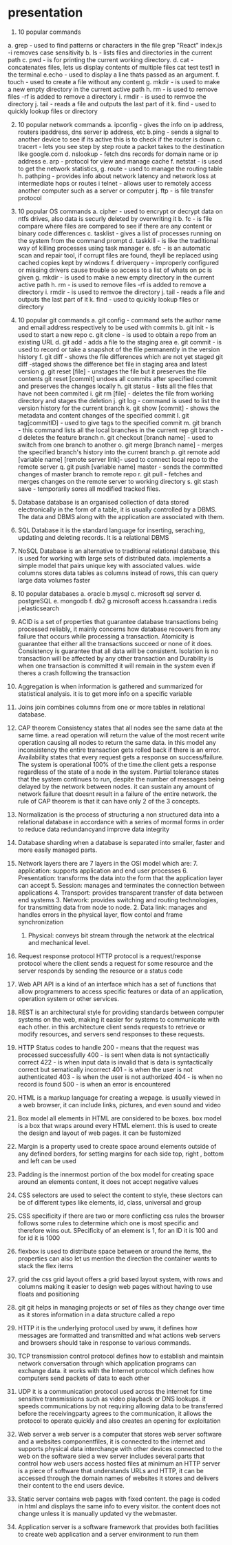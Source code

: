 # presentation

1. 10 popular commands

a. grep - used to find patterns or characters in the file grep "React" index.js -i removes case sensitivity
b. ls - lists files and directories in the current path
c. pwd - is for printing the current working directory.
d. cat - concatenates files, lets us display contents of multiple files cat test test1 in the terminal
e.echo - used to display a line thats passed as an argument. 
f. touch - used to create a file without any content
g. mkdir - is used to make a new empty directory in the current active path
h. rm - is used to remove files -rf is added to remove a directory
i. rmdir - is used to remvoe the directory
j. tail - reads a file and outputs the last part of it
k. find - used to quickly lookup files or directory 

2. 10 popular network commands
a. ipconfig - gives the info on ip address, routers ipaddress, dns server ip address, etc
b.ping - sends a signal to another device to see if its active this is to check if the router is down
c. tracert - lets you see step by step route a packet takes to the destination like google.com
d. nslookup - fetch dns records for domain name or ip address 
e. arp - protocol for view and manage cache
f. netstat - is used to get the network statistics,
g. route - used to manage the routing table
h. pathping - provides info about network latency and network loss at intermediate hops or routes
i telnet - allows user to remotely access another computer such as a server or computer
j. ftp - is file transfer protocol

3. 10 popular OS commands
a. cipher - used to encrypt or decrypt data on ntfs drives, also data is securly deleted by overwriting it
b. fc - is file compare where files are compared to see if there are any content or binary code differences
c. tasklist - gives a list of processes running on the system from the command prompt
d. taskkill - is like the traditional way of killing processes using task manager
e. sfc - is an automatic scan and repair tool, if corrupt files are found, theyll be replaced using cached copies kept by windows
f. driverquery - improperly configured or missing drivers cause trouble so access to a list of whats on pc is given
g. mkdir - is used to make a new empty directory in the current active path
h. rm - is used to remove files -rf is added to remove a directory
i. rmdir - is used to remvoe the directory
j. tail - reads a file and outputs the last part of it
k. find - used to quickly lookup files or directory

4. 10 popular git commands
a. git config - command sets the author name and email address respectively to be used with commits
b. git init - is used to start a new repo
c. git clone - is used to obtain a repo from an existing URL
d. git add - adds a file to the staging area
e. git commit - is used to record or take a snapshot of the file permanently in the version history
f. git diff - shows the file differences which are not yet staged git diff -staged shows the difference bet file in staging area and latest version
g. git reset [file] - unstages the file but it preserves the file contents git reset [commit] undoes all commits after specified commit and preserves the changes locally
h. git status - lists all the files that have not been commited
i. git rm [file] - deletes the file from working directory and stages the deletion
j. git log - command is used to list the version history for the current branch
k. git show [commit] - shows the metadata and content changes of the specified commit
l. git tag[commitID] - used to give tags to the specified commit
m. git branch - this command lists all the local branches in the current rep git branch -d deletes the feature branch
n. git checkout [branch name] - used to switch from one branch to another
o. git merge [branch name] - merges the specified branch's history into the current branch
p. git remote add [variable name] [remote server link]- used to connect local repo to the remote server
q. git push [variable name] master - sends the committed changes of master branch to remote repo
r. git pull - fetches and merges changes on the remote server to working directory
s. git stash save - temporarily sores all modified tracked files.

5. Database
database is an organised collection of data stored electronically in the form of a table, it is usually controlled by a DBMS. The data and DBMS along with the application are associated with them.

6. SQL Database
it is the standard language for inserting, seraching, updating and deleting records. It is a relational DBMS 

7. NoSQL Database
is an alternative to traditional relational database, this is used for working with large sets of distributed data. implements a simple model that pairs unique key with associated values. wide columns stores data tables as columns instead of rows, this can query large data volumes faster

8. 10 popular databases
a. oracle
b.mysql
c. microsoft sql server
d. postgreSQL
e. mongodb
f. db2
g.microsoft access
h.cassandra
i.redis
j.elasticsearch

9. ACID
is a set of properties that guarantee database transactions being processed reliably, it mainly concerns how database recovers from any failure that occurs while processing a transaction. Atomicity is guarantee that either all the transactions succeed or none of it does. Consistency is guarantee that all data will be consistent. Isolation is no transaction will be affected by any other transaction and Durability is when one transaction is committed it will remain in the system even if theres a crash following the transaction

10. Aggregation
is when information is gathered and summarized for statistical analysis. it is to get more info on a specific variable 

11. Joins
join combines columns from one or more tables in relational database.

12. CAP theorem
Consistency states that all nodes see the same data at the same time. a read operation will return the value of the most recent write operation causing all nodes to return the same data. in this model any inconsistency the entire transaction gets rolled back if there is an error. 
Availability states that every request gets a response on success/failure. The system is operational 100% of the time.the client gets a response regardless of the state of a node in the system.
Partial tolerance states that the system continues to run, despite the number of messages being delayed by the network between nodes. it can sustain any amount of network failure that doesnt result in a failure of the entire network.
the rule of CAP theorem is that it can have only 2 of the 3 concepts.

13. Normalization
is the process of structuring a non structured data into a relational database in accordance with a series of mormal forms in order to reduce data redundancyand improve data integrity

14. Database sharding
when a database is separated into smaller, faster and more easily managed parts.

15. Network layers
there are 7 layers in the OSI model which are:
    7. application: supports application and end user processes
    6. Presentation: transforms the data into the form that the application layer can accept
    5. Session: manages and terminates the connection between applications
    4. Transport: provides transparent transfer of data between end systems
    3. Network: provides switching and routing technologies, for transmitting data from node to node.
    2. Data link: manages and handles errors in the physical layer, flow contol and frame synchronization
    1. Physical: conveys bit stream through the network at the electrical and mechanical level.

16. Request response protocol
HTTP protocol is a request/response protocol where the client sends a request for some resource and the server responds by sending the resource or a status code 

17. Web API
API is a kind of an interface which has a set of functions that allow programmers to access specific features or data of an application, operation system or other services.

18. REST
is an architectural style for providing standards between computer systems on the web, making it easier for systems to communicate with each other. in this architecture client sends requests to retrieve or modify resources, and servers send responses to these requests. 

19. HTTP Status codes to handle
200 - means that the request was processed successfully
400 - is sent when data is not syntactically correct
422 - is when input data is invalid that is data is syntactically correct but sematically incorrect
401 - is when the user is not authenticated
403 - is when the user is not authorized
404 - is when no record is found
500 - is when an error is encountered

20.  HTML 
is a markup language for creating a wepage. is usually viewed in a web browser, it can include links, pictures, and even sound and video

21. Box model 
all elements in HTML are considered to be boxes.  box model is a box that wraps around every HTML element. this is used to create the design and layout of web pages. it can be fustomized

22. Margin
is a property used to create space around elements outside of any defined borders, for setting margins for each side top, right , bottom and left can be used

23. Padding
is the innermost portion of the box model for creating space around an elements content, it does not accept negative values

24. CSS selectors
are used to select the content to style, these slectors can be of different types like elements, id, class, universal and group

25. CSS specificity
if there are two or more conflicting css rules the browser follows some rules to determine which one is most specific and therefore wins out. SPecificity of an element is 1, for an ID it is 100 and for id it is 1000

26. flexbox 
is used to distribute space between or around the items, the properties can also let us mention the direction the container wants to stack the flex items

27. grid
the css grid layout offers a grid based layout system, with rows and columns making it easier to design web pages without having to use floats and positioning

28. git 
git helps in managing projects or set of files as they change over time as it stores information in a data structure called a repo

29. HTTP
it is the underlying protocol used by www, it defines how messages are formatted and transmitted and what actions web servers and browsers should take in response to various commands.

30. TCP
transmission control protocol defines how to establish and maintain network conversation through which application programs can exchange data. it works with the Internet protocol which defines how computers send packets of data to each other

31. UDP
it is a communication protocol used across the internet for time sensitive transmissions such as video playback or DNS lookups. it speeds communications by not requiring allowing data to be transferred before the receivingparty agrees to the communication, it allows the protocol to  operate quickly and also creates an opening for exploitation

32. Web server
a web server is a computer that stores web server software and a websites componentfiles, it is connected to the internet and supports physical data interchange with other devices connected to the web
on the software sied a wev server includes several parts that control how web users access hosted files at minimum an HTTP server is a piece of software that understands URLs and HTTP, it can be accessed through the domain names of websites it stores and delivers their content to the end users device.

33. Static server
contains web pages with fixed content. the page is coded in html and displays the same info to every visitor. the content does not change unless it is manually updated vy the webmaster.

34. Application server
is a software framework that provides both facilities to create web application and a server environment to run them